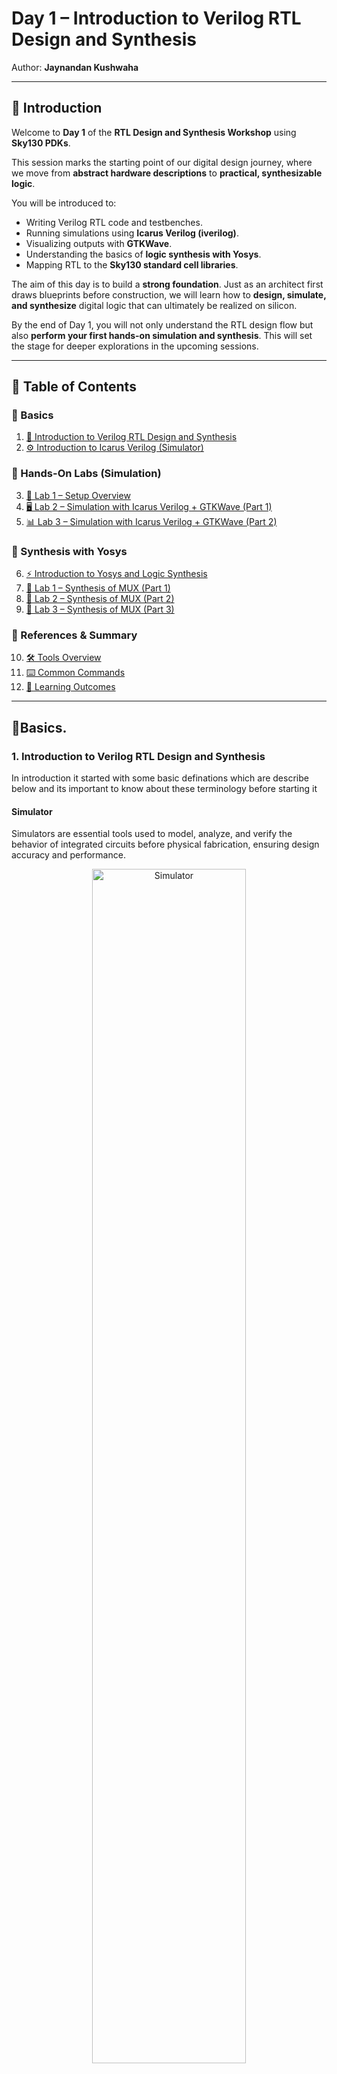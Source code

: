 # Day 1 – Introduction to Verilog RTL Design and Synthesis  

Author: **Jaynandan Kushwaha**  

---

## 📌 Introduction  

Welcome to **Day 1** of the **RTL Design and Synthesis Workshop** using **Sky130 PDKs**.  

This session marks the starting point of our digital design journey, where we move from **abstract hardware descriptions** to **practical, synthesizable logic**.  

You will be introduced to:  
- Writing Verilog RTL code and testbenches.  
- Running simulations using **Icarus Verilog (iverilog)**.  
- Visualizing outputs with **GTKWave**.  
- Understanding the basics of **logic synthesis with Yosys**.  
- Mapping RTL to the **Sky130 standard cell libraries**.  

The aim of this day is to build a **strong foundation**. Just as an architect first draws blueprints before construction, we will learn how to **design, simulate, and synthesize** digital logic that can ultimately be realized on silicon.  

By the end of Day 1, you will not only understand the RTL design flow but also **perform your first hands-on simulation and synthesis**. This will set the stage for deeper explorations in the upcoming sessions.  

---
## 📂 Table of Contents  

### 🔹 Basics  
1. [📖 Introduction to Verilog RTL Design and Synthesis](#1-Introduction-to-Verilog-RTl-Design-and-Synthesis)  
2. [⚙️ Introduction to Icarus Verilog (Simulator)](#2-introduction-to-icarus-verilog-simulator)  

### 🔹 Hands-On Labs (Simulation)  
3. [🧪 Lab 1 – Setup Overview](#3-labs-using-icarus-verilog-and-gtkwave)  
4. [🖥️ Lab 2 – Simulation with Icarus Verilog + GTKWave (Part 1)](#3-labs-using-icarus-verilog-and-gtkwave)  
5. [📊 Lab 3 – Simulation with Icarus Verilog + GTKWave (Part 2)](#3-labs-using-icarus-verilog-and-gtkwave)  

### 🔹 Synthesis with Yosys  
6. [⚡ Introduction to Yosys and Logic Synthesis](#4-introduction-to-yosys-and-logic-synthesis)  
7. [🔬 Lab 1 – Synthesis of MUX (Part 1)](#5-labs-using-yosys-and-sky130-pdks)  
8. [🔬 Lab 2 – Synthesis of MUX (Part 2)](#5-labs-using-yosys-and-sky130-pdks)  
9. [🔬 Lab 3 – Synthesis of MUX (Part 3)](#5-labs-using-yosys-and-sky130-pdks)  

### 🔹 References & Summary  
10. [🛠️ Tools Overview](#6-tools-overview)  
11. [⌨️ Common Commands](#7-common-commands)  
12. [🎯 Learning Outcomes](#8-learning-outcomes)  
---
## 🔹Basics. 
 
### 1. Introduction to Verilog RTL Design and Synthesis
In introduction it started with some basic definations which are describe below and its important to know about these terminology before starting it 
#### Simulator
Simulators are essential tools used to model, analyze, and verify the behavior of integrated circuits before physical fabrication, ensuring design accuracy and performance.
<div align="center">
  <img src="Images/Simulator1.png" alt="Simulator" width="70%">
</div>

#### How Simulator Works:

##### 1. Parsing & Compilation
- Reads your code (Verilog/VHDL) and checks syntax.
- Converts design into an internal model.

##### 2. Elaboration
- Resolves module hierarchy and signal connections.
- Sets initial values for all signals.

##### 3. Simulation (Event-Driven)
- Signals are updated only when inputs change.
- Changes propagate through the circuit based on logic and delays.

##### 4. Output & Waveforms
- Records signal values over time.
- Shows results via text or waveform viewer.
<div align="center">
  <img src="Images/Simulator_Working.png" alt="Simulator_Working" width="70%">
</div>
---

#### . Testbench and Its Working

#### What is a Testbench?
- A **testbench** is a simulation environment used to **verify and validate** a design (DUT – Design Under Test).
- It is **not synthesized into hardware**; it only exists for testing in simulation.
- Acts like a **virtual lab**, applying inputs and checking outputs of the design.
<div align="center">
  <img src="Images/Testbench.png" alt="Testbench" width="70%">
</div>
---

#### How a Testbench Works
1. **Instantiate DUT**  
   - The testbench creates an instance of the design module to be tested.

2. **Generate Stimulus (Inputs)**  
   - Provides different input patterns (clock, reset, test signals) to the DUT.

3. **Monitor Outputs**  
   - Captures and observes the DUT outputs for correctness.

4. **Check/Verify Results**  
   - Compares DUT output with the expected output (using assertions or manual checks).

5. **Display Results**  
   - Uses `$display`, `$monitor`, or waveform viewers to show simulation behavior.

## Key Points
- A testbench usually includes **clock generation, reset logic, input stimulus, and output checking**.
- It helps detect errors **early in simulation** before going to hardware.
<div align="center">
  <img src="Images/testbench_Working.png" alt="testbench_Working" width="70%">
</div>
---

#### .Design
I put lecture screenshot for defining Design 
<div align="center">
  <img src="Images/Design.png" alt="Design" width="70%">
</div

----

#### . Iverilog Based simulation Flow
In Iverilog Based simulation flow we provide verilog file and testbench file as a input to a iverilog and it dumped file in vcd and that file we can analyse in gtkwave
<div align="center">
  <img src="Images/Simulation_Flow.png" alt="Design" width="70%">
</div 
---

## Lab Setup 

### Lab1 
Make seprate folder for saving our whole lab work in one folder 
```shell
mkdir VSD/VLSI
```

####  Step 1: Clone the Workshop Repository

```shell
git clone https://github.com/kunalg123/sky130RTLDesignAndSynthesisWorkshop.git
cd sky130RTLDesignAndSynthesisWorkshop/verilog_files
```
####  Step 2: Install Required Tools

install these tool if you didnt install in day 0 work 
if you then ignore this part
```shell
sudo apt install iverilog
sudo apt install gtkwave
```
----

### Lab2 

In lab2 we learn how to operate and what are the command to run iverilog and gtk wave tool with on example 
Here are steps:
we taken exapmle of good_mux verilog file 
1.Compile the design and testbench:
```shell
iverilog good_mux.v tb_good_mux.v
```
2.Run the simulation:

```shell
./a.out
```
3.View the waveform:

```shell
gtkwave tb_good_mux.vcd
```
<div align="center">
  <img src="Images/Good_mux.png" alt="Good_mux" width="70%">
</di
<div align="center">
  <img src="Images/good_mu-GTKwave View.png" alt="GTKWave" width="70%">
</div>
---

 4. Verilog Code Analysis

**The code for the multiplexer (`good_mux.v`):**

```verilog
module good_mux (input i0, input i1, input sel, output reg y);
always @ (*)
begin
    if(sel)
        y <= i1;
    else 
        y <= i0;
end
endmodule
```

####  **How It Works**

- **Inputs:** `i0`, `i1` (data), `sel` (select line)
- **Output:** `y` (registered output)
- **Logic:** If `sel` is 1, `y` gets `i1`; if `sel` is 0, `y` gets `i0`.

---

## . Introduction to Yosys & Gate Libraries

### What is Yosys?
**Yosys** is an open-source tool used for **logic synthesis** of digital circuits.  
It translates Verilog designs into a **gate-level netlist**, which acts like a blueprint of the actual hardware implementation.

#### Key Capabilities of Yosys
- **Logic Synthesis:** Turns HDL code into interconnected logic gates.  
- **Design Optimization:** Refines circuits for better speed, area, or power.  
- **Technology Mapping:** Maps generic logic onto specific hardware library cells.  
- **Formal Verification:** Ensures design correctness through checks.  
- **Flexible Extensions:** Can be integrated into custom flows and EDA tools.  

---

### Why Do Libraries Have Multiple Gate Variants?
Standard cell libraries (`.lib` files) don’t just provide one type of gate—they usually offer **several versions of the same gate** (AND, OR, NOT, etc.) with different characteristics.  

Some factors that distinguish these gate variants include:
- **Speed:** High-performance gates for time-critical paths.  
- **Power Consumption:** Low-power options to save energy.  
- **Area:** Compact cells to minimize chip size.  
- **Drive Strength:** Stronger cells to handle larger loads.  
- **Noise & Integrity:** Special cells to maintain signal quality.  
- **Mapping Flexibility:** Gives synthesis tools options to balance trade-offs.  

---

👉 In short, Yosys performs the **conversion and optimization**, while the gate libraries provide the **building blocks in different “flavors”** to match design needs.

---
### Here are some Golden Key Point About this topic well explained and by Teacher here i am attaching for my revision purpose in future i can refresh my concept

<div align="center">
  <img src="Images/Lecture1.png" alt="Lecture1.png" width="70%">
</div>
<div align="center">
  <img src="Images/Lecture2.png" alt="Lecture2.png" width="70%">
</div>
<div align="center">
  <img src="Images/Lecture3.png" alt="Lecture3.png" width="70%">
</div>
<div align="center">
  <img src="Images/Lecture4.png" alt="Lecture4.png" width="70%">
</div>
<div align="center">
  <img src="Images/Lecture5.png" alt="Lecture5.png" width="70%">
</div>
<div align="center">
  <img src="Images/Lecture6.png" alt="Lecture6.png" width="70%">
</div>
<div align="center">
  <img src="Images/Lecture7.png" alt="Lecture7.png" width="70%">
</div>
<div align="center">
  <img src="Images/Lecture8.png" alt="Lecture8.png" width="70%">
</div>
<div align="center">
  <img src="Images/Lecture9.png" alt="Lecture9.png" width="70%">
</div>



## . Synthesis Lab with Yosys

Let’s synthesize the `good_mux` design using Yosys!

###  Step-by-Step Yosys Flow


1. **Start Yosys**
   inside your  this adress where we clone our sky130 lab package /home/jaynadan/vsd/VLSI/sky130RTLDesignAndSynthesisWorkshop/verilog_files
   start yosis 
    ```shell
    yosys
    ```

3. **Read the liberty library**
    ```shell
    read_liberty -lib ..lib/sky130/file/sky130_fd_sc_hd__tt_025C_1v80.lib
    ```
    Note:- everyone can have in different folder so check according to that where .lib file existing 

4. **Read the Verilog code**
    ```shell
    read_verilog /home/vsd/VLSI/sky130RTLDesignAndSynthesisWorkshop/verilog_files/good_mux.v
    ```

5. **Synthesize the design**
    ```shell
    synth -top good_mux
    ```

6. **Technology mapping**
    ```shell
    abc -liberty ..lib/sky130/file/sky130_fd_sc_hd__tt_025C_1v80.lib
    ```

7. **Visualize the gate-level netlist**
    ```shell
    show
    ```

<div align="center">
  <img src="Images/Good-mux-synthesis.png" alt="Good-mux-synthesis.png" width="70%">
</div>

---
## 7. Summary

- We explored how **simulators** work and why they are essential in testing digital designs.  
- We understood the role of a **testbench** and how it drives and verifies a design in simulation.  
- We performed our **first Verilog simulation** using `iverilog` and observed outputs through waveforms.  
- We broke down the working of a **Good_Mux** and analyzed its Verilog code.  
- We got introduced to **Yosys**, learning how it performs synthesis and how different **gate library flavors** help balance speed, power, and area.
---

#### Thats all what we learned in day 1 

I attended every lecture in time but due to health issues i wasnt able to write github notes on that day itself but i was consistent everyday and did my all task everyday 
## I am so much thankful to teacher who clear our such concept in this much easy way i dont care if i will be selcetd for top 50 or 20 but what i am getting from this course is in itself is a gold for student like us so much thank you sir for your great knowledge i dont have word for expressing thanks to you you are really gems sir once more thank you sir 
